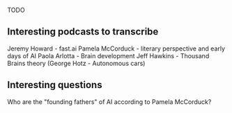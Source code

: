 TODO

## Interesting podcasts to transcribe
Jeremy Howard - fast.ai
Pamela McCorduck - literary perspective and early days of AI
Paola Arlotta - Brain development
Jeff Hawkins - Thousand Brains theory
(George Hotz - Autonomous cars)

## Interesting questions
Who are the "founding fathers" of AI according to Pamela McCorduck?